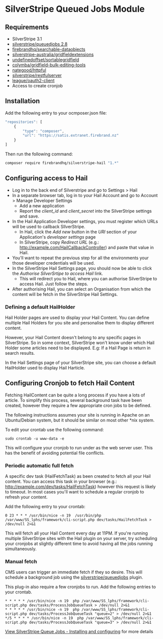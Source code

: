 # SilverStripe Queued Jobs Module

## Requirements

* SilverStripe 3.1
* [silverstripe/queuedjobs 2.8](https://github.com/silverstripe-australia/silverstripe-queuedjobs)
* [firebrandhq/searchable-dataobjects](https://github.com/firebrandhq/silverstripe-searchable-dataobjects)
* [silverstripe-australia/gridfieldextensions](https://github.com/silverstripe-australia/silverstripe-gridfieldextensions)
* [undefinedoffset/sortablegridfield](https://github.com/UndefinedOffset/SortableGridField)
* [colymba/gridfield-bulk-editing-tools](https://github.com/colymba/GridFieldBulkEditingTools)
* [nategood/httpful](https://github.com/nategood/httpful)
* [silverstripe/restfulserver](https://github.com/silverstripe/silverstripe-restfulserver)
* [league/oauth2-client](https://github.com/silverstripe/silverstripe-restfulserver)
* Access to create cronjob

## Installation
Add the following entry to your ocmposer.json file:

```js
"repositories": [
	{
		"type": "composer",
		"url": "https://satis.extranet.firebrand.nz"
	}
]
```

Then run the following command:

```sh
composer require firebrandhq/silverstripe-hail "1.*"
```

## Configuring access to Hail
* Log in to the back end of Silverstripe and go to Settings > Hail
* In a separate browser tab, log in to your Hail Account and go to Account > Manage Developer Settings
  * Add a new application
  * Report the _client_id_ and _client_secret_ into the SilverStripe settings and save.
* In the Hail Application Developer settings, you must register which URLs will be used to callback SIlverStripe.
  * In Hail, click the _Add new_ button in the _URI_ section of your Application's _developer settings_ page
  * In SilverStripe, copy _Redirect URL_ (e.g.: http://example.com/HailCallbackController) and paste that value in Hail.
* You'll want to repeat the previous step for all the environments your those developer credentials will be used.
* In the SilverStripe Hail Settings page, you should now be able to click the _Authorise SilverSrtipe to access Hail_ link.
  * This will redirect you to Hail, where you can authorise SilverStripe to access Hail. Just follow the steps.
* After authorising Hail, you can select an Organisation from which the content will be fetch in the SilverStripe Hail Settings.

### Defining a default HailHolder
Hail Holder pages are used to display your Hail Content. You can define multiple Hail Holders for you site and personalise them to display different content.

However, your Hail Content doesn't belong to any specific pages in SilverStripe. So in some context, SilverStripe won't know under which Hail Holder some articles need to be displayed. E.g: If a Hail Page is return in search results.

In the Hail Settings page of your SilverStripe site, you can choose a default HailHolder used to display Hail Harticle.

## Configuring Cronjob to fetch Hail Content
Fetching HailContent can be quite a long process if you have a lots of article. To simplify this process, several background task have been created, however they require a few appropriate cron jobs to be defined.

The following instructions assumes your site is running in Apache on an Ubuntu/Debian system, but it should be similar on most other \*nix system.

To edit your crontab use the following command:
```
sudo crontab -u www-data -e
```

This will configure your cronjob to run under as the web server user. This has the benefit of avoiding potential file conflicts.

### Periodic automatic full fetch
A specific dev task (HailFetchTask) as been created to fetch all your Hail content. You can access this task in your browser (e.g.: http://example.com/dev/tasks/HailFetchTask) however this request is likely to timeout. In most cases you'll want to schedule a regular cronjob to refresh your content.

Add the following entry to your crontab:
```
0 23 * * * /usr/bin/nice -n 19  /usr/bin/php /var/www/SS_lphs/framework/cli-script.php dev/tasks/HailFetchTask > /dev/null 2>&1
```

This will fetch all your Hail Content every day at 11PM. If you're running multiple SilverStripe sites with the Hail plugin on your server, try scheduling your cronjobs at slightly different time to avoid having all the jobs running simultaneously.

### Manual fetch
CMS users can trigger an immediate fetch if they so desire. This will schedule a background job using the [silverstripe/queuedjobs](https://github.com/silverstripe-australia/silverstripe-queuedjobs) plugin.

This plug-in also require a few cronjobs to run. Add the following entries to your crontab.

```
* * * * * /usr/bin/nice -n 19  php /var/www/SS_lphs/framework/cli-script.php dev/tasks/ProcessJobQueueTask > /dev/null 2>&1
* * * * * /usr/bin/nice -n 19  php /var/www/SS_lphs/framework/cli-script.php dev/tasks/ProcessJobQueueTask "queue=2" > /dev/null 2>&1
*/5 * * * * /usr/bin/nice -n 19  php /var/www/SS_lphs/framework/cli-script.php dev/tasks/ProcessJobQueueTask "queue=3" > /dev/null 2>&1
```

[View SilverStripe Queue Jobs - Installing and configuring](https://github.com/silverstripe-australia/silverstripe-queuedjobs/wiki/Installing-and-configuring) for more details
